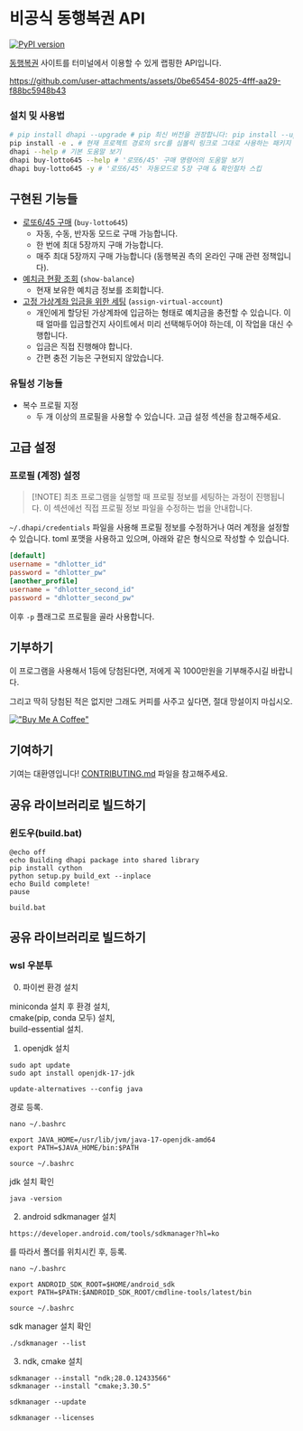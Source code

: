 # 비공식 동행복권 API

[![PyPI version](https://badge.fury.io/py/dhapi.svg)](https://badge.fury.io/py/dhapi)

[동행복권](https://dhlottery.co.kr/) 사이트를 터미널에서 이용할 수 있게 랩핑한 API입니다.

https://github.com/user-attachments/assets/0be65454-8025-4fff-aa29-f88bc5948b43

### 설치 밎 사용법


```sh
# pip install dhapi --upgrade # pip 최신 버전을 권장합니다: pip install --upgrade pip
pip install -e . # 현재 프로젝트 경로의 src를 심볼릭 링크로 그대로 사용하는 패키지 설치하기옴
dhapi --help # 기본 도움말 보기 
dhapi buy-lotto645 --help # '로또6/45' 구매 명령어의 도움말 보기
dhapi buy-lotto645 -y # '로또6/45' 자동모드로 5장 구매 & 확인절차 스킵
```

## 구현된 기능들

- [로또6/45 구매](https://dhlottery.co.kr/gameInfo.do?method=gameMethod&wiselog=H_B_1_1) (`buy-lotto645`)
    - 자동, 수동, 반자동 모드로 구매 가능합니다.
    - 한 번에 최대 5장까지 구매 가능합니다.
    - 매주 최대 5장까지 구매 가능합니다 (동행복권 측의 온라인 구매 관련 정책입니다).
- [예치금 현황 조회](https://dhlottery.co.kr/userSsl.do?method=myPage) (`show-balance`)
    - 현재 보유한 예치금 정보를 조회합니다.
- [고정 가상계좌 입금을 위한 세팅](https://dhlottery.co.kr/userSsl.do?method=myPage) (`assign-virtual-account`)
    - 개인에게 할당된 가상계좌에 입금하는 형태로 예치금을 충전할 수 있습니다. 이 때 얼마를 입금할건지 사이트에서 미리 선택해두어야 하는데, 이 작업을 대신 수행합니다.
    - 입금은 직접 진행해야 합니다.
    - 간편 충전 기능은 구현되지 않았습니다.

### 유틸성 기능들

- 복수 프로필 지정
    - 두 개 이상의 프로필을 사용할 수 있습니다. 고급 설정 섹션을 참고해주세요.

## 고급 설정

### 프로필 (계정) 설정

> [!NOTE] 최초 프로그램을 실행할 때 프로필 정보를 세팅하는 과정이 진행됩니다. 이 섹션에선 직접 프로필 정보 파일을 수정하는 법을 안내합니다.

`~/.dhapi/credentials` 파일을 사용해 프로필 정보를 수정하거나 여러 계정을 설정할 수 있습니다. toml 포맷을 사용하고 있으며, 아래와 같은 형식으로 작성할 수 있습니다.

```toml
[default]
username = "dhlotter_id"
password = "dhlotter_pw"
[another_profile]
username = "dhlotter_second_id"
password = "dhlotter_second_pw"
```

이후 `-p` 플래그로 프로필을 골라 사용합니다.

## 기부하기

이 프로그램을 사용해서 1등에 당첨된다면, 저에게 꼭 1000만원을 기부해주시길 바랍니다.

그리고 딱히 당첨된 적은 없지만 그래도 커피를 사주고 싶다면, 절대 망설이지 마십시오.

[!["Buy Me A Coffee"](https://www.buymeacoffee.com/assets/img/custom_images/yellow_img.png)](https://www.buymeacoffee.com/roeniss)

## 기여하기

기여는 대환영입니다! [CONTRIBUTING.md](/docs/CONTRIBUTING.md) 파일을 참고해주세요.

## 공유 라이브러리로 빌드하기
### 윈도우(build.bat)
```
@echo off
echo Building dhapi package into shared library
pip install cython
python setup.py build_ext --inplace
echo Build complete!
pause
```

```
build.bat
```

## 공유 라이브러리로 빌드하기
### wsl 우분투

0. 파이썬 환경 설치

miniconda 설치 후 환경 설치,  
cmake(pip, conda 모두) 설치,  
build-essential 설치.  


1. openjdk 설치

```
sudo apt update
sudo apt install openjdk-17-jdk
```
```
update-alternatives --config java
```
경로 등록.
```
nano ~/.bashrc
```
```
export JAVA_HOME=/usr/lib/jvm/java-17-openjdk-amd64
export PATH=$JAVA_HOME/bin:$PATH
```
```
source ~/.bashrc
```
jdk 설치 확인
```
java -version
```


2. android sdkmanager 설치

```
https://developer.android.com/tools/sdkmanager?hl=ko
```
를 따라서 폴더를 위치시킨 후, 등록.

```
nano ~/.bashrc
```

```
export ANDROID_SDK_ROOT=$HOME/android_sdk
export PATH=$PATH:$ANDROID_SDK_ROOT/cmdline-tools/latest/bin
```
```
source ~/.bashrc
```
sdk manager 설치 확인
```
./sdkmanager --list
```
3. ndk, cmake 설치
```
sdkmanager --install "ndk;28.0.12433566"
sdkmanager --install "cmake;3.30.5"
```
```
sdkmanager --update
```
```
sdkmanager --licenses
```
